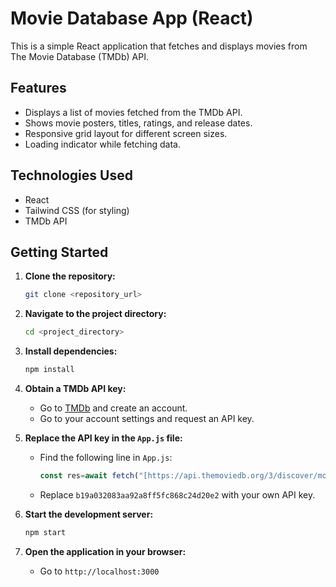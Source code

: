 # Movie Database App (React)

This is a simple React application that fetches and displays movies from The Movie Database (TMDb) API.

## Features

* Displays a list of movies fetched from the TMDb API.
* Shows movie posters, titles, ratings, and release dates.
* Responsive grid layout for different screen sizes.
* Loading indicator while fetching data.

## Technologies Used

* React
* Tailwind CSS (for styling)
* TMDb API

## Getting Started

1.  **Clone the repository:**

    ```bash
    git clone <repository_url>
    ```

2.  **Navigate to the project directory:**

    ```bash
    cd <project_directory>
    ```

3.  **Install dependencies:**

    ```bash
    npm install
    ```

4.  **Obtain a TMDb API key:**

    * Go to [TMDb](https://www.themoviedb.org/) and create an account.
    * Go to your account settings and request an API key.

5.  **Replace the API key in the `App.js` file:**

    * Find the following line in `App.js`:

        ```javascript
        const res=await fetch("[https://api.themoviedb.org/3/discover/movie?api_key=b19a032083aa92a8ff5fc868c24d20e2](https://api.themoviedb.org/3/discover/movie?api_key=b19a032083aa92a8ff5fc868c24d20e2)")
        ```

    * Replace `b19a032083aa92a8ff5fc868c24d20e2` with your own API key.

6.  **Start the development server:**

    ```bash
    npm start
    ```

7.  **Open the application in your browser:**

    * Go to `http://localhost:3000`

